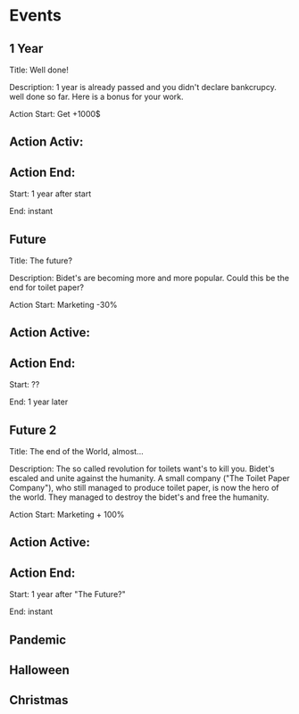 # Events

## 1 Year

Title:
Well done!

Description:
1 year is already passed and you didn't declare bankcrupcy. well done so far. Here is a bonus for your work.

Action Start:
Get +1000$

Action Activ:
-

Action End:
-

Start:
1 year after start

End:
instant


## Future

Title:
The future?

Description:
Bidet's are becoming more and more popular. Could this be the end for toilet paper?

Action Start:
Marketing -30%

Action Active:
-

Action End: 
-

Start:
??

End:
1 year later


## Future 2

Title:
The end of the World, almost...

Description:
The so called revolution for toilets want's to kill you. Bidet's escaled and unite against the humanity.
A small company ("The Toilet Paper Company"), who still managed to produce toilet paper, is now the hero of the world.
They managed to destroy the bidet's and free the humanity.

Action Start:
Marketing + 100%

Action Active:
-

Action End:
-

Start:
1 year after "The Future?"

End:
instant


## Pandemic




## Halloween



## Christmas

